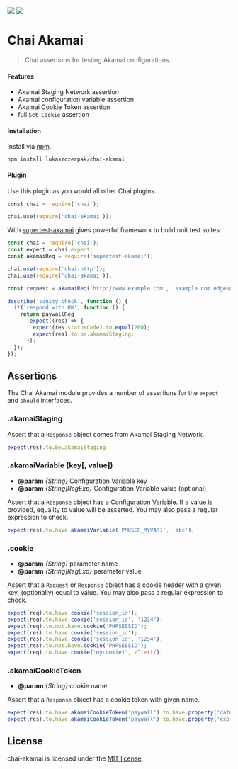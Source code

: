 ![](https://img.shields.io/badge/License-MIT-00CCFF.svg?style=flat-square)
![](https://img.shields.io/badge/chai--akamai-JS-FF0066.svg?style=flat-square)

# Chai Akamai

> Chai assertions for testing Akamai configurations.

#### Features

- Akamai Staging Network assertion
- Akamai configuration variable assertion
- Akamai Cookie Token assertion
- full `Set-Cookie` assertion

#### Installation

Install via [npm](http://npmjs.org).

    npm install lukaszczerpak/chai-akamai

#### Plugin

Use this plugin as you would all other Chai plugins.

```js
const chai = require('chai');

chai.use(require('chai-akamai'));
```

With [supertest-akamai](https://github.com/lukaszczerpak/supertest-akamai) gives powerful framework to build unit test suites:

```js
const chai = require('chai');
const expect = chai.expect;
const akamaiReq = require('supertest-akamai');

chai.use(require('chai-http'));
chai.use(require('chai-akamai'));

const request = akamaiReq('http://www.example.com', 'example.com.edgesuite-staging.net').get('/about-us');

describe('sanity check', function () {
  it('respond with OK', function () {
    return paywallReq
      .expect((res) => {
        expect(res.statusCode).to.equal(200);
        expect(res).to.be.akamaiStaging;
      });
  });
});
```

## Assertions

The Chai Akamai module provides a number of assertions
for the `expect` and `should` interfaces.

### .akamaiStaging

Assert that a `Response` object comes from Akamai Staging Network.

```js
expect(res).to.be.akamaiStaging
```

### .akamaiVariable (key[, value])

* **@param** _{String}_ Configuration Variable key
* **@param** _{String|RegExp}_ Configuration Variable value (optional)

Assert that a `Response` object has a Configuration Variable.
If a value is provided, equality to value will be asserted.
You may also pass a regular expression to check.

```js
expect(res).to.have.akamaiVariable('PMUSER_MYVAR1', 'abc');
```

### .cookie

* **@param** _{String}_ parameter name
* **@param** _{String|RegExp}_ parameter value

Assert that a `Request` or `Response` object has a cookie header with a
given key, (optionally) equal to value.
You may also pass a regular expression to check.

```js
expect(req).to.have.cookie('session_id');
expect(req).to.have.cookie('session_id', '1234');
expect(req).to.not.have.cookie('PHPSESSID');
expect(res).to.have.cookie('session_id');
expect(res).to.have.cookie('session_id', '1234');
expect(res).to.not.have.cookie('PHPSESSID');
expect(req).to.have.cookie('mycookie1', /^text/);
```

### .akamaiCookieToken

* **@param** _{String}_ cookie name

Assert that a `Response` object has a cookie token with given name.

```js
expect(res).to.have.akamaiCookieToken('paywall').to.have.property('data').to.be.equal('userid=1234');
expect(res).to.have.akamaiCookieToken('paywall').to.have.property('exp').to.be.closeTo(new Date(), 60);
```


## License

chai-akamai is licensed under the [MIT license](LICENSE).
